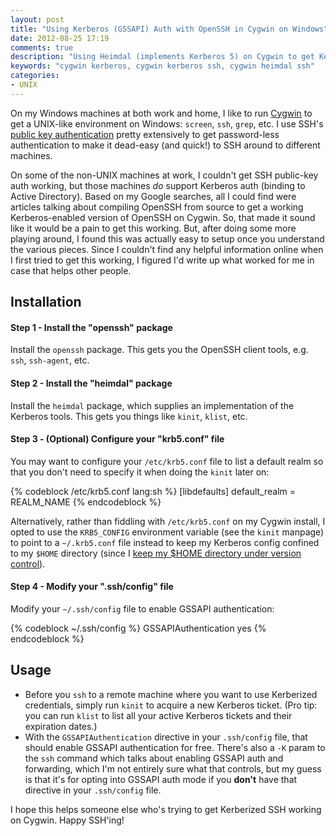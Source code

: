 ```yaml
---
layout: post
title: "Using Kerberos (GSSAPI) Auth with OpenSSH in Cygwin on Windows"
date: 2012-08-25 17:19
comments: true
description: "Using Heimdal (implements Kerberos 5) on Cygwin to get Kerberized SSH on Windows"
keywords: "cygwin kerberos, cygwin kerberos ssh, cygwin heimdal ssh"
categories:
- UNIX
---
```


On my Windows machines at both work and home, I like to run [Cygwin](http://www.cygwin.com/)
to get a UNIX-like environment on Windows: `screen`, `ssh`, `grep`, etc.
I use SSH's [public key authentication](https://hkn.eecs.berkeley.edu/~dhsu/ssh_public_key_howto.html)
pretty extensively to get password-less authentication to make it dead-easy
(and quick!) to SSH around to different machines.

On some of the non-UNIX machines at work, I couldn't get SSH public-key auth
working, but those machines *do* support Kerberos auth (binding to Active
Directory). Based on my Google searches, all I could find were articles talking
about compiling OpenSSH from source to get a working Kerberos-enabled version
of OpenSSH on Cygwin. So, that made it sound like it would be a pain to get
this working.  But, after doing some more playing around, I found this was
actually easy to setup once you understand the various pieces. Since I couldn't
find any helpful information online when I first tried to get this working, I
figured I'd write up what worked for me in case that helps other people.

<!-- more -->

## Installation

#### Step 1 - Install the "openssh" package

Install the `openssh` package. This gets you the OpenSSH client tools, e.g. `ssh`,
`ssh-agent`, etc.

#### Step 2 - Install the "heimdal" package

Install the `heimdal` package, which supplies an implementation of the Kerberos
tools. This gets you things like `kinit`, `klist`, etc.

#### Step 3 - (Optional) Configure your "krb5.conf" file
You may want to configure your `/etc/krb5.conf` file to list a default realm
so that you don't need to specify it when doing the `kinit` later on:

{% codeblock /etc/krb5.conf lang:sh %}
[libdefaults]
  default_realm = REALM_NAME
{% endcodeblock %}

Alternatively, rather than fiddling with `/etc/krb5.conf` on my Cygwin
install, I opted to use the `KRB5_CONFIG` environment variable (see the
`kinit` manpage) to point to a `~/.krb5.conf` file instead to keep my
Kerberos config confined to my `$HOME` directory (since I
[keep my $HOME directory under version control](/blog/2011/12/20/home-sweet-home)).

#### Step 4 - Modify your ".ssh/config" file

Modify your `~/.ssh/config` file to enable GSSAPI authentication:

{% codeblock ~/.ssh/config %}
GSSAPIAuthentication yes
{% endcodeblock %}

## Usage
*  Before you `ssh` to a remote machine where you want to use Kerberized credentials,
   simply run `kinit` to acquire a new Kerberos ticket. (Pro tip: you can run `klist` to
   list all your active Kerberos tickets and their expiration dates.)
*  With the `GSSAPIAuthentication` directive in your `.ssh/config` file, that should
   enable GSSAPI authentication for free. There's also a `-K` param to the `ssh` command
   which talks about enabling GSSAPI auth and forwarding, which I'm not entirely sure
   what that controls, but my guess is that it's for opting into GSSAPI auth mode if
   you **don't** have that directive in your `.ssh/config` file.

I hope this helps someone else who's trying to get Kerberized SSH working on Cygwin.
Happy SSH'ing!
